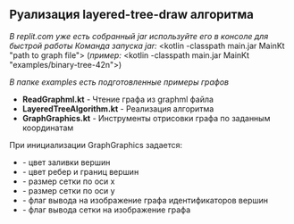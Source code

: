 ## Руализация layered-tree-draw алгоритма

*В replit.com уже есть собранный jar используйте его в консоле для быстрой работы*
*Команда запуска jar:* <kotlin -classpath main.jar MainKt "path to graph file"> (*пример:* <kotlin -classpath main.jar MainKt "examples/binary-tree-42n">)

*В папке examples есть подготовленные примеры графов*

- **ReadGraphml.kt** - Чтение графа из graphml файла
- **LayeredTreeAlgorithm.kt** - Реализация алгоритма
- **GraphGraphics.kt** - Инструменты отрисовки графа по заданным координатам

При инициализации GraphGraphics задается:
- <fillColor> - цвет заливки вершин
- <borderColor> - цвет ребер и границ вершин
- <xPadding> - размер сетки по оси x
- <xPadding> - размер сетки по оси y
- <nodeTitle> - флаг вывода на изображение графа идентификаторов вершин
- <grid> - флаг вывода сетки на изображение графа
